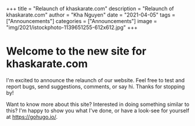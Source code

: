 +++
title = "Relaunch of khaskarate.com"
description = "Relaunch of khaskarate.com"
author = "Kha Nguyen"
date = "2021-04-05"
tags = ["Announcements"]
categories = ["Announcements"]
image = "img/2021/istockphoto-1139651255-612x612.jpg"
+++


# Welcome to the new site for khaskarate.com

I'm excited to announce the relaunch of our website. Feel free to test and report bugs, send suggestions, comments, or say hi. Thanks for stopping by!

Want to know more about this site? Interested in doing something similar to this? I'm happy to show you what I've done, or have a look-see for yourself at https://gohugo.io/.



